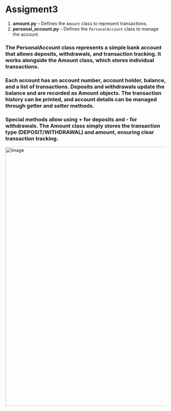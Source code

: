 # Assigment3

1. **amount.py** – Defines the `Amount` class to represent transactions.  
2. **personal_account.py** – Defines the `PersonalAccount` class to manage the account.  
### The PersonalAccount class represents a simple bank account that allows deposits, withdrawals, and transaction tracking. It works alongside the Amount class, which stores individual transactions.

### Each account has an account number, account holder, balance, and a list of transactions. Deposits and withdrawals update the balance and are recorded as Amount objects. The transaction history can be printed, and account details can be managed through getter and setter methods.

### Special methods allow using + for deposits and - for withdrawals. The Amount class simply stores the transaction type (DEPOSIT/WITHDRAWAL) and amount, ensuring clear transaction tracking.  

<img width="814" alt="Image" src="https://github.com/user-attachments/assets/c921ea34-9316-4cf5-ade9-9b0aeb9264cd" />





 

